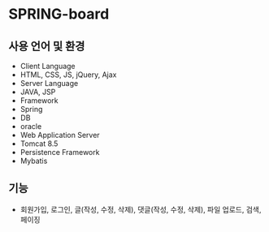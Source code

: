 # SPRING-board

## 사용 언어 및 환경
* Client Language
 * HTML, CSS, JS, jQuery, Ajax
* Server Language
 * JAVA, JSP
* Framework 
 * Spring
* DB
 * oracle
* Web Application Server
 * Tomcat 8.5
* Persistence Framework
 * Mybatis
 
## 기능
* 회원가입, 로그인, 글(작성, 수정, 삭제), 댓글(작성, 수정, 삭제), 파일 업로드, 검색, 페이징 
